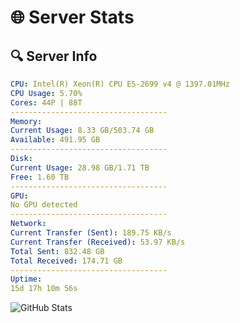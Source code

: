 # 🌐 Server Stats
## 🔍 Server Info
```yaml
CPU: Intel(R) Xeon(R) CPU E5-2699 v4 @ 1397.01MHz
CPU Usage: 5.70%
Cores: 44P | 88T
-----------------------------------
Memory:
Current Usage: 8.33 GB/503.74 GB
Available: 491.95 GB
-----------------------------------
Disk:
Current Usage: 28.98 GB/1.71 TB
Free: 1.60 TB
-----------------------------------
GPU:
No GPU detected
-----------------------------------
Network:
Current Transfer (Sent): 189.75 KB/s
Current Transfer (Received): 53.97 KB/s
Total Sent: 832.48 GB
Total Received: 174.71 GB
-----------------------------------
Uptime:
15d 17h 10m 56s
```
![GitHub Stats](https://img.shields.io/badge/Updated-2025-05-05_10:19:44-blue)